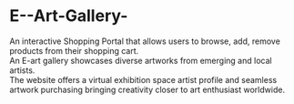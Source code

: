 # E--Art-Gallery-
 An interactive Shopping Portal that allows users to browse, add,  remove products from their shopping cart.
 <br>
 An E-art gallery  showcases diverse artworks from emerging and local artists. 
 <br>
 The  website offers a virtual exhibition space artist profile and  seamless artwork purchasing bringing creativity closer to art  enthusiast worldwide.
